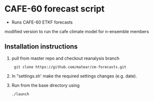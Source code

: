 CAFE-60 forecast script
============================================================================

* Runs CAFE-60 ETKF forecasts

modified version to run the cafe climate model for n-ensemble members



Installation instructions
----------------------------------------------------------------------

1) pull from master repo and checkout reanalysis branch
	
        git clone https://github.com/matear/cm-forecasts.git

2) In "settings.sh' make the required settings changes (e.g. date).

3) Run from the base directory using

	`./launch`


